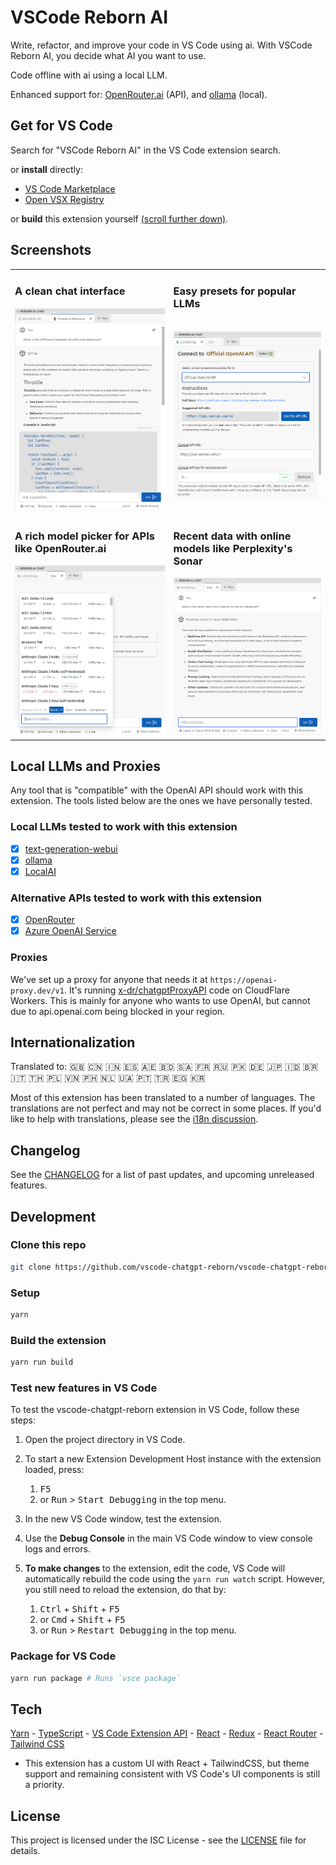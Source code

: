# VSCode Reborn AI

Write, refactor, and improve your code in VS Code using ai. With VSCode Reborn AI, you decide what AI you want to use.

Code offline with ai using a local LLM.

Enhanced support for: [OpenRouter.ai](https://openrouter.ai) (API), and [ollama](https://github.com/ollama/ollama) (local).

## Get for VS Code

Search for "VSCode Reborn AI" in the VS Code extension search.

or **install** directly:

- [VS Code Marketplace](https://marketplace.visualstudio.com/items?itemName=chris-hayes.chatgpt-reborn)
- [Open VSX Registry](https://open-vsx.org/extension/chris-hayes/chatgpt-reborn)

or **build** this extension yourself [(scroll further down)](#development).

## Screenshots

<table>
  <tr>
    <td>
       <h3>A clean chat interface</h3>
<picture>
  <source media="(prefers-color-scheme: dark)" srcset="https://raw.githubusercontent.com/vscode-reborn-ai/vscode-reborn-ai/develop/screenshot-1-dark.png">
  <img alt="VSCode Reborn AI extension in use within VS Code, displaying a chat interface. The conversation panel shows a user asking, 'What is the difference between throttle and debounce?' at the top. Below it, the AI response is presented in a well-formatted message using Markdown, including an explanation of 'Throttle' with bullet points and a JavaScript code block example. Above the chat is a tab bar with conversation and chat history options. At the bottom of the screen, there is an input field for the user to ask questions, along with options for interacting with the chat." src="https://raw.githubusercontent.com/vscode-reborn-ai/vscode-reborn-ai/develop/screenshot-1-light.png">
</picture>
    </td>
    <td>
      <h3>Easy presets for popular LLMs</h3>
      <br/>
<picture>
  <source media="(prefers-color-scheme: dark)" srcset="https://raw.githubusercontent.com/vscode-reborn-ai/vscode-reborn-ai/develop/screenshot-2-dark.png">
  <img alt="VSCode Reborn AI extension's 'LLM Settings' interface for connecting to an official OpenAI API. A dropdown menu near the top allows the user to select the LLM (currently showing 'Official OpenAI API'). Below, instructions are provided with a suggested API URL (https://api.openai.com/v1) and a 'Use this API URL' button. The current API URL and API key fields are shown below with an API key validation indicator ('Valid' status in green). At the top, a tab bar allows switching between 'Chat' and other options, and there is a 'LLM Settings' tab visible." src="https://raw.githubusercontent.com/vscode-reborn-ai/vscode-reborn-ai/develop/screenshot-2-light.png">
</picture>
      <br/>
      <br/>
    </td>
  </tr>
  <tr>
    <td>
<h3>A rich model picker for APIs like OpenRouter.ai</h3>
<picture>
  <source media="(prefers-color-scheme: dark)" srcset="https://raw.githubusercontent.com/vscode-reborn-ai/vscode-reborn-ai/develop/screenshot-3-dark.png">
  <img alt="VSCode Reborn AI extension's model picker interface displaying a dropdown list of available models when using an API like OpenRouter.ai. The list includes models such as 'AI21: Jamba 1.5 Large' and 'Anthropic: Claude 3 Opus,' each with details like cost per million tokens, maximum tokens per request, and request completion times. Moderation statuses are shown for some models. At the bottom, there are filtering options (Name, Cost, Context, Completion) and a search field to help users quickly find specific models. The interface shows the dropdown overlaying the chat window." src="https://raw.githubusercontent.com/vscode-reborn-ai/vscode-reborn-ai/develop/screenshot-3-light.png">
</picture>
    </td>
    <td>
<h3>Recent data with online models like Perplexity's Sonar</h3>
<picture>
  <source media="(prefers-color-scheme: dark)" srcset="https://raw.githubusercontent.com/vscode-reborn-ai/vscode-reborn-ai/develop/screenshot-4-dark.png">
  <img alt="VSCode Reborn AI extension showing a chat interface where the user asks, 'What is the latest news from OpenAI for me as a developer?' The LLM model in use is 'Perplexity: Llama 3.1 Sonar 405B Online,' which provides a real-time response with key updates from OpenAI, including the Realtime API, Model Distillation, Vision Fine-Tuning, Prompt Caching, and other updates for developers. The interface displays the response in a well-formatted markdown style, with bullet points highlighting each update. At the bottom, the input field allows users to ask further questions. The interface uses a dark theme, with the active model and status shown in the bottom bar." src="https://raw.githubusercontent.com/vscode-reborn-ai/vscode-reborn-ai/develop/screenshot-4-light.png">
</picture>
    </td>
  </tr>
</table>

## Local LLMs and Proxies

Any tool that is "compatible" with the OpenAI API should work with this extension. The tools listed below are the ones we have personally tested.

### Local LLMs tested to work with this extension

- [X] [text-generation-webui](https://github.com/oobabooga/text-generation-webui)
- [X] [ollama](https://github.com/ollama/ollama)
- [X] [LocalAI](https://localai.io/)

### Alternative APIs tested to work with this extension

- [X] [OpenRouter](https://openrouter.ai/)
- [X] [Azure OpenAI Service](https://azure.microsoft.com/en-us/products/ai-services/openai-service/)

### Proxies

We've set up a proxy for anyone that needs it at `https://openai-proxy.dev/v1`. It's running [x-dr/chatgptProxyAPI](https://github.com/x-dr/chatgptProxyAPI) code on CloudFlare Workers. This is mainly for anyone who wants to use OpenAI, but cannot due to api.openai.com being blocked in your region.

## Internationalization

Translated to: 🇬🇧 🇨🇳 🇮🇳 🇪🇸 🇦🇪 🇧🇩 🇸🇦 🇫🇷 🇷🇺 🇵🇰 🇩🇪 🇯🇵 🇮🇩 🇧🇷 🇮🇹 🇹🇭 🇵🇱 🇻🇳 🇵🇭 🇳🇱 🇺🇦 🇵🇹 🇹🇷 🇪🇬 🇰🇷

Most of this extension has been translated to a number of languages. The translations are not perfect and may not be correct in some places. If you'd like to help with translations, please see the [i18n discussion](https://github.com/vscode-reborn-ai/vscode-reborn-ai/discussions/20).

## Changelog

See the [CHANGELOG](CHANGELOG.md) for a list of past updates, and upcoming unreleased features.

## Development

### Clone this repo

```bash
git clone https://github.com/vscode-chatgpt-reborn/vscode-chatgpt-reborn.git
```

### Setup

```bash
yarn
```

### Build the extension

```bash
yarn run build
```

### Test new features in VS Code

To test the vscode-chatgpt-reborn extension in VS Code, follow these steps:

1. Open the project directory in VS Code.

2. To start a new Extension Development Host instance with the extension loaded, press:
   1. <kbd>F5</kbd>
   2. or <kbd>Run</kbd> > <kbd>Start Debugging</kbd> in the top menu.

4. In the new VS Code window, test the extension.

5. Use the **Debug Console** in the main VS Code window to view console logs and errors.

6. **To make changes** to the extension, edit the code, VS Code will automatically rebuild the code using the `yarn run watch` script. However, you still need to reload the extension, do that by:
   1. <kbd>Ctrl</kbd> + <kbd>Shift</kbd> + <kbd>F5</kbd>
   2. or <kbd>Cmd</kbd> + <kbd>Shift</kbd> + <kbd>F5</kbd>
   3. or <kbd>Run</kbd> > <kbd>Restart Debugging</kbd> in the top menu.

### Package for VS Code

```bash
yarn run package # Runs `vsce package`
```

## Tech

[Yarn](https://yarnpkg.com/) - [TypeScript](https://www.typescriptlang.org/) - [VS Code Extension API](https://code.visualstudio.com/api) - [React](https://reactjs.org/) - [Redux](https://redux.js.org/) - [React Router](https://reactrouter.com/) - [Tailwind CSS](https://tailwindcss.com/)

- This extension has a custom UI with React + TailwindCSS, but theme support and remaining consistent with VS Code's UI components is still a priority.

## License

This project is licensed under the ISC License - see the [LICENSE](LICENSE) file for details.
